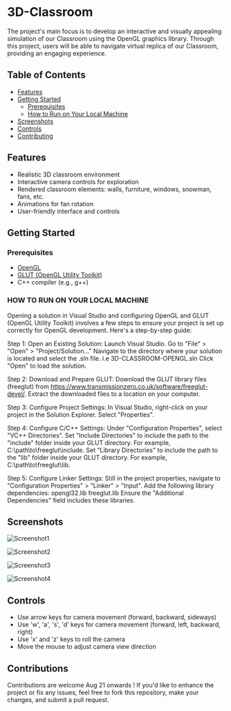 # 3D-Classroom
The project's main focus is to develop an interactive and visually appealing simulation of our Classroom using the OpenGL graphics library. Through this project, users will be able to navigate virtual replica of our Classroom, providing  an engaging experience.
## Table of Contents

- [Features](#features)
- [Getting Started](#getting-started)
  - [Prerequisites](#prerequisites)
  - [How to Run on Your Local Machine](#HOW-TO-RUN-ON-YOUR-LOCAL-MACHINE)
- [Screenshots](#screenshots)
- [Controls](#controls)
- [Contributing](#contributing)

## Features

- Realistic 3D classroom environment
- Interactive camera controls for exploration
- Rendered classroom elements: walls, furniture, windows, snowman, fans, etc.
- Animations for fan rotation
- User-friendly interface and controls
  
## Getting Started
### Prerequisites

- [OpenGL](https://www.opengl.org/)
- [GLUT (OpenGL Utility Toolkit)](https://www.opengl.org/resources/libraries/glut/)
- C++ compiler (e.g., g++)
  
### HOW TO RUN ON YOUR LOCAL MACHINE
Opening a solution in Visual Studio and configuring OpenGL and GLUT (OpenGL Utility Toolkit) involves a few steps to ensure your project is set up correctly for OpenGL development. Here's a step-by-step guide:

Step 1: Open an Existing Solution:
Launch Visual Studio.
Go to "File" > "Open" > "Project/Solution..."
Navigate to the directory where your solution is located and select the .sln file.
i.e 3D-CLASSROOM-OPENGL.sln
Click "Open" to load the solution.

Step 2: Download and Prepare GLUT:
Download the GLUT library files (freeglut) from https://www.transmissionzero.co.uk/software/freeglut-devel/.
Extract the downloaded files to a location on your computer.

Step 3: Configure Project Settings:
In Visual Studio, right-click on your project in the Solution Explorer.
Select "Properties".

Step 4: Configure C/C++ Settings:
Under "Configuration Properties", select "VC++ Directories".
Set "Include Directories" to include the path to the "include" folder inside your GLUT directory. For example, C:\path\to\freeglut\include.
Set "Library Directories" to include the path to the "lib" folder inside your GLUT directory. For example, C:\path\to\freeglut\lib.

Step 5: Configure Linker Settings:
Still in the project properties, navigate to "Configuration Properties" > "Linker" > "Input".
Add the following library dependencies:
opengl32.lib
freeglut.lib
Ensure the "Additional Dependencies" field includes these libraries.

## Screenshots
![Screenshot1](https://github.com/bishramacharya/3D-Classroom/blob/main/screenshots/project2.PNG)

![Screenshot2](https://github.com/bishramacharya/3D-Classroom/blob/main/screenshots/project4.PNG)

![Screenshot3](https://github.com/bishramacharya/3D-Classroom/blob/main/screenshots/project.PNG)

![Screenshot4](https://github.com/bishramacharya/3D-Classroom/blob/main/screenshots/project4.PNG)
## Controls 
* Use arrow keys for camera movement (forward, backward, sideways)
* Use 'w', 'a', 's', 'd' keys for camera movement (forward, left, backward, right)
* Use 'x' and 'z' keys to roll the camera
* Move the mouse to adjust camera view direction

## Contributions
Contributions are welcome Aug 21 onwards ! If you'd like to enhance the project or fix any issues, feel free to fork this repository, make your changes, and submit a pull request.

